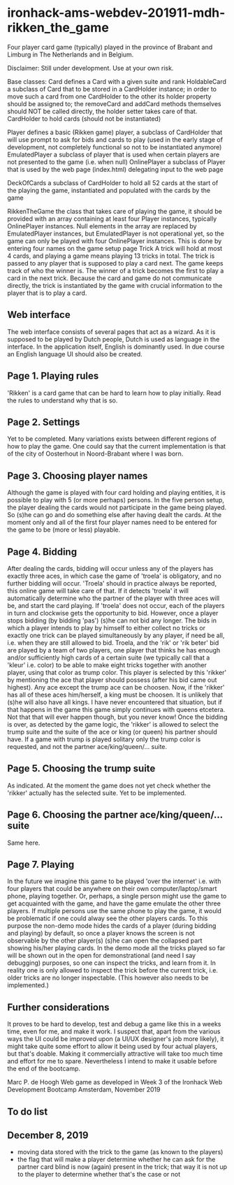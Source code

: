# ironhack-ams-webdev-201911-mdh-rikken_the_game
Four player card game (typically) played in the province of Brabant and Limburg in The Netherlands and in Belgium.

Disclaimer: Still under development. Use at your own risk.

Base classes:
Card            defines a Card with a given suite and rank
HoldableCard    a subclass of Card that to be stored in a CardHolder instance; in order to move such a card
                from one CardHolder to the other its holder property should be assigned to; the removeCard and
                addCard methods themselves should NOT be called directly, the holder setter takes care of that.
CardHolder      to hold cards (should not be instantiated)

Player          defines a basic (Rikken game) player, a subclass of CardHolder that will use prompt to ask for                    bids and cards to play (used in the early stage of development, not completely functional so not                  to be instantiated anymore)
EmulatedPlayer  a subclass of player that is used when certain players are not presented to the game (i.e. when                   null)
OnlinePlayer    a subclass of Player that is used by the web page (index.html) delegating input to the web page

DeckOfCards     a subclass of CardHolder to hold all 52 cards at the start of the playing the game,
                instantiated and populated with the cards by the game

RikkenTheGame   the class that takes care of playing the game, it should be provided with an array containing
                at least four Player instances, typically OnlinePlayer instances.
                Null elements in the array are replaced by EmulatedPlayer instances, but EmulatedPlayer is not
                operational yet, so the game can only be played with four OnlinePlayer instances.
                This is done by entering four names on the game setup page
Trick           A trick will hold at most 4 cards, and playing a game means playing 13 tricks in total.
                The trick is passed to any player that is supposed to play a card next. The game keeps track
                of who the winner is. The winner of a trick becomes the first to play a card in the next trick.
                Because the card and game do not communicate directly, the trick is instantiated by the game 
                with crucial information to the player that is to play a card.

Web interface
-------------
The web interface consists of several pages that act as a wizard. 
As it is supposed to be played by Dutch people, Dutch is used as language in the interface.
In the application itself, English is dominantly used. In due course an English language UI should also be created.

Page 1. Playing rules
---------------------
'Rikken' is a card game that can be hard to learn how to play initially. Read the rules to understand why that is so.

Page 2. Settings
----------------
Yet to be completed. Many variations exists between different regions of how to play the game. One could say that the current implementation is that of the city of Oosterhout in Noord-Brabant where I was born.

Page 3. Choosing player names
-----------------------------
Although the game is played with four card holding and playing entities, it is possible to play with 5 (or more perhaps) persons. In the five person setup, the player dealing the cards would not participate in the game being
played. So (s)he can go and do something else after having dealt the cards.
At the moment only and all of the first four player names need to be entered for the game to be (more or less) playable.

Page 4. Bidding
---------------
After dealing the cards, bidding will occur unless any of the players has exactly three aces, in which case
the game of 'troela' is obligatory, and no further bidding will occur.
'Troela' should in practice always be reported, this online game will take care of that. If it detects 'troela'
it will automatically determine who the partner of the player with three aces will be, and start the card playing.
If 'troela' does not occur, each of the players in turn and clockwise gets the opportunity to bid. However, once a player stops bidding (by bidding 'pas') (s)he can not bid any longer. The bids in which a player intends to play by himself to either collect no tricks or exactly one trick can be played simultaneously by any player, if need be all, i.e. when they are still allowed to bid.
Troela, and the 'rik' or 'rik beter' bid are played by a team of two players, one player that thinks he has enough
and/or sufficiently high cards of a certain suite (we typically call that a 'kleur' i.e. color) to be able to make eight tricks together with another player, using that color as trump color. This player is selected by this 'rikker' by mentioning the ace that player should possess (after his bid came out highest). Any ace except the trump ace can be choosen. Now, if the 'rikker' has all of these aces him/herself, a king must be choosen. It is unlikely that (s)he will also have all kings. I have never encountered that situation, but if that happens in the game this game simply continues with queens etcetera. Not that that will ever happen though, but you never know!
Once the bidding is over, as detected by the game logic, the 'rikker' is allowed to select the trump suite and the suite of the ace or king (or queen) his partner should have. If a game with trump is played solitary only the trump color is requested, and not the partner ace/king/queen/... suite.

Page 5. Choosing the trump suite
--------------------------------
As indicated. At the moment the game does not yet check whether the 'rikker' actually has the selected suite.
Yet to be implemented.

Page 6. Choosing the partner ace/king/queen/... suite
-----------------------------------------------------
Same here.

Page 7. Playing
---------------
In the future we imagine this game to be played 'over the internet' i.e. with four players that could be anywhere on their own computer/laptop/smart phone, playing together. Or, perhaps, a single person might use the game to get acquainted with the game, and have the game emulate the other three players. If multiple persons use the same phone to play the game, it would be problematic if one could alway see the other players cards. To this purpose the non-demo mode hides the cards of a player (during bidding and playing) by default, so once a player knows the screen is not observable by the other player(s) (s)he can open the collapsed part showing his/her playing cards.
In the demo mode all the tricks played so far will be shown out in the open for demonstrational (and need I say debugging) purposes, so one can inspect the tricks, and learn from it. In reality one is only allowed to inspect the trick before the current trick, i.e. older tricks are no longer inspectable. (This however also needs to be implemented.)

Further considerations
----------------------
It proves to be hard to develop, test and debug a game like this in a weeks time, even for me, and make it work.
I suspect that, apart from the various ways the UI could be improved upon (a UI/UX designer's job more likely), it might take quite some effort to allow it being used by four actual players, but that's doable. Making it commercially attractive will take too much time and effort for me to spare. Nevertheless I intend to make it usable before the end of the bootcamp.

Marc P. de Hoogh
Web game as developed in Week 3 of the Ironhack Web Development Bootcamp Amsterdam, November 2019

To do list
----------
December 8, 2019
----------------
- moving data stored with the trick to the game (as known to the players)
- the flag that will make a player determine whether he can ask for the partner card blind is now (again)
  present in the trick; that way it is not up to the player to determine whether that's the case or not









